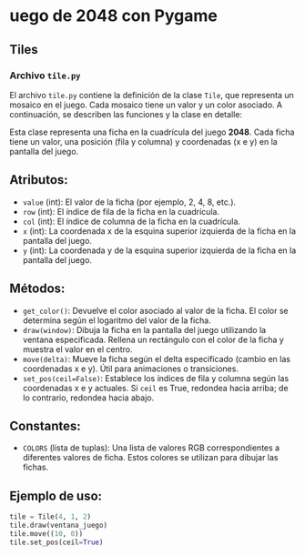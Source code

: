 # uego de 2048 con Pygame


## Tiles
### Archivo `tile.py`

El archivo `tile.py` contiene la definición de la clase `Tile`, que representa un mosaico en el juego. Cada mosaico tiene un valor y un color asociado. A continuación, se describen las funciones y la clase en detalle:

Esta clase representa una ficha en la cuadrícula del juego **2048**. Cada ficha tiene un valor, una posición (fila y columna) y coordenadas (x e y) en la pantalla del juego.

## Atributos:
- `value` (int): El valor de la ficha (por ejemplo, 2, 4, 8, etc.).
- `row` (int): El índice de fila de la ficha en la cuadrícula.
- `col` (int): El índice de columna de la ficha en la cuadrícula.
- `x` (int): La coordenada x de la esquina superior izquierda de la ficha en la pantalla del juego.
- `y` (int): La coordenada y de la esquina superior izquierda de la ficha en la pantalla del juego.

## Métodos:
- `get_color()`: Devuelve el color asociado al valor de la ficha. El color se determina según el logaritmo del valor de la ficha.
- `draw(window)`: Dibuja la ficha en la pantalla del juego utilizando la ventana especificada. Rellena un rectángulo con el color de la ficha y muestra el valor en el centro.
- `move(delta)`: Mueve la ficha según el delta especificado (cambio en las coordenadas x e y). Útil para animaciones o transiciones.
- `set_pos(ceil=False)`: Establece los índices de fila y columna según las coordenadas x e y actuales. Si `ceil` es True, redondea hacia arriba; de lo contrario, redondea hacia abajo.

## Constantes:
- `COLORS` (lista de tuplas): Una lista de valores RGB correspondientes a diferentes valores de ficha. Estos colores se utilizan para dibujar las fichas.

## Ejemplo de uso:
```python
tile = Tile(4, 1, 2)
tile.draw(ventana_juego)
tile.move((10, 0))
tile.set_pos(ceil=True)